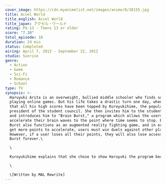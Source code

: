 ```yaml
---
cover_image: https://cdn.myanimelist.net/images/anime/8/38155.jpg
title: Accel World
title_english: Accel World
title_japan: アクセル・ワールド
rating: PG-13 - Teens 13 or older
score: "7.38"
total_episode: 18
duration: 24 min
status: Completed
airing: April 7, 2012 - September 22, 2012
studio: Sunrise
genre:
  - Action
  - Game
  - Sci-Fi
  - Romance
  - School
type: TV
synopsis: >-
  Haruyuki Arita is an overweight, bullied middle schooler who finds solace in
  playing online games. But his life takes a drastic turn one day, when he finds
  that all his high scores have been topped by Kuroyukihime, the popular vice
  president of the student council. She then invites him to the student lounge
  and introduces him to "Brain Burst," a program which allows the users to
  accelerate their brain waves to the point where time seems to stop. Brain
  Burst also functions as an augmented reality fighting game, and in order to
  get more points to accelerate, users must win duels against other players.
  However, if a user loses all their points, they will also lose access to Brain
  Burst forever.\

  \

  Kuroyukihime explains that she chose to show Haruyuki the program because she needs his help. She wants to meet the creator of Brain Burst and uncover the reason of why it was created, but that's easier said than done; to do so, she must defeat the "Six Kings of Pure Color," powerful faction leaders within the game, and reach level 10, the highest level attainable. After the girl helps Haruyuki overcome the bullies that torment him, he vows to help her realize her goal, and so begins the duo's fight to reach the top.\

  \

  \[Written by MAL Rewrite]
---
```

